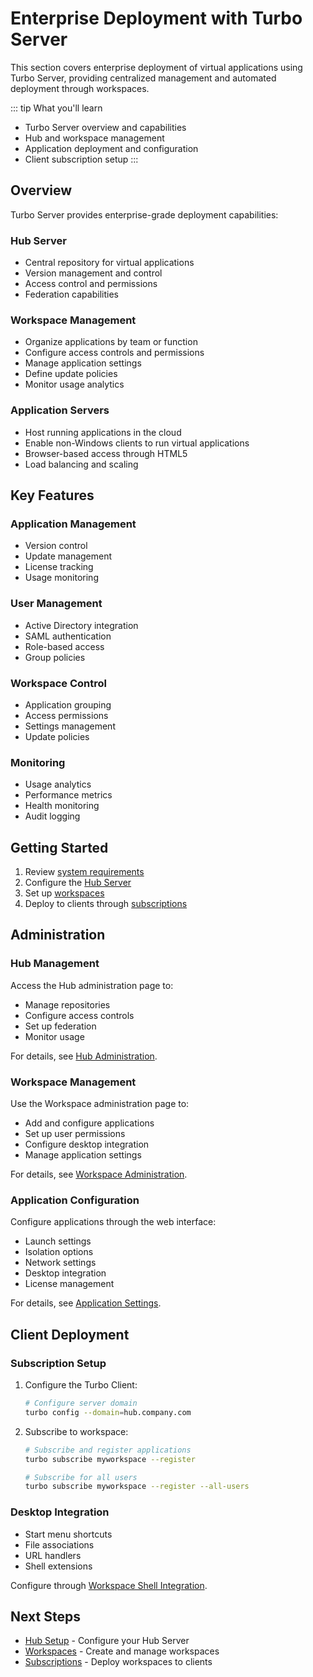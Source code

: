 # Enterprise Deployment with Turbo Server

This section covers enterprise deployment of virtual applications using Turbo Server, providing centralized management and automated deployment through workspaces.

::: tip What you'll learn
- Turbo Server overview and capabilities
- Hub and workspace management
- Application deployment and configuration
- Client subscription setup
:::

## Overview

Turbo Server provides enterprise-grade deployment capabilities:

### Hub Server
- Central repository for virtual applications
- Version management and control
- Access control and permissions
- Federation capabilities

### Workspace Management
- Organize applications by team or function
- Configure access controls and permissions
- Manage application settings
- Define update policies
- Monitor usage analytics

### Application Servers
- Host running applications in the cloud
- Enable non-Windows clients to run virtual applications
- Browser-based access through HTML5
- Load balancing and scaling

## Key Features

### Application Management
- Version control
- Update management
- License tracking
- Usage monitoring

### User Management
- Active Directory integration
- SAML authentication
- Role-based access
- Group policies

### Workspace Control
- Application grouping
- Access permissions
- Settings management
- Update policies

### Monitoring
- Usage analytics
- Performance metrics
- Health monitoring
- Audit logging

## Getting Started

1. Review [system requirements](/server/setup-and-deployment/deploying-on-premises.md)
2. Configure the [Hub Server](/server/administration/hub.md)
3. Set up [workspaces](/server/administration/workspaces.md)
4. Deploy to clients through [subscriptions](subscriptions.md)

## Administration

### Hub Management
Access the Hub administration page to:
- Manage repositories
- Configure access controls
- Set up federation
- Monitor usage

For details, see [Hub Administration](/server/administration/hub.md).

### Workspace Management
Use the Workspace administration page to:
- Add and configure applications
- Set up user permissions
- Configure desktop integration
- Manage application settings

For details, see [Workspace Administration](/server/administration/workspaces.md).

### Application Configuration
Configure applications through the web interface:
- Launch settings
- Isolation options
- Network settings
- Desktop integration
- License management

For details, see [Application Settings](/server/administration/workspaces.md#workspace-applications).

## Client Deployment

### Subscription Setup
1. Configure the Turbo Client:
   ```bash
   # Configure server domain
   turbo config --domain=hub.company.com
   ```

2. Subscribe to workspace:
   ```bash
   # Subscribe and register applications
   turbo subscribe myworkspace --register

   # Subscribe for all users
   turbo subscribe myworkspace --register --all-users
   ```

### Desktop Integration
- Start menu shortcuts
- File associations
- URL handlers
- Shell extensions

Configure through [Workspace Shell Integration](/server/administration/workspaces.md#shell-integration).

## Next Steps

- [Hub Setup](/server/administration/hub.md) - Configure your Hub Server
- [Workspaces](/server/administration/workspaces.md) - Create and manage workspaces
- [Subscriptions](subscriptions.md) - Deploy workspaces to clients
